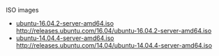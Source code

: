 ISO images

- [ubuntu-16.04.2-server-amd64.iso](http://releases.ubuntu.com/16.04/ubuntu-16.04.2-server-amd64.iso) http://releases.ubuntu.com/16.04/ubuntu-16.04.2-server-amd64.iso
- [ubuntu-14.04.4-server-amd64.iso](http://releases.ubuntu.com/14.04/ubuntu-14.04.4-server-amd64.iso) http://releases.ubuntu.com/14.04/ubuntu-14.04.4-server-amd64.iso
